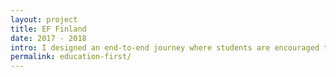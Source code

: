 ```yaml
---
layout: project
title: EF Finland
date: 2017 - 2018
intro: I designed an end-to-end journey where students are encouraged to discover great content that makes them excited to book a trip online.
permalink: education-first/
---
```


